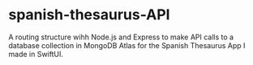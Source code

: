 # spanish-thesaurus-API

A routing structure wihh Node.js and Express to make API calls to a database collection in MongoDB Atlas for the Spanish Thesaurus App I made in SwiftUI. 
